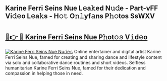 ## Karine Ferri Seins Nue L𝚎a𝚔ed N𝚞𝚍e - Part-vFF Vi𝚍𝚎o L𝚎a𝚔s - H𝚘𝚝 O𝚗𝚕yf𝚊ns P𝚑𝚘tos SsWXV

# <h2><a href="http://kfdb43r.oniu.top/?m=Karine+Ferri+Seins+Nue">🔗👉 🔴 Karine Ferri Seins Nue P𝚑ot𝚘𝚜 V𝚒d𝚎o</a></h2>

[![Karine Ferri Seins Nue Nu𝚍e𝚜](https://i.imgur.com/0qMVB7G.gif)](http://kfdb43r.oniu.top/?m=Karine+Ferri+Seins+Nue)
Online entertainer and digital artist Karine Ferri Seins Nue, famed for creating and sharing dance and lifestyle content via solo and collaborative dance routines and short videos. Selfless humanitarian Karine Ferri Seins Nue, famed for their dedication and compassion in helping those in need.  
